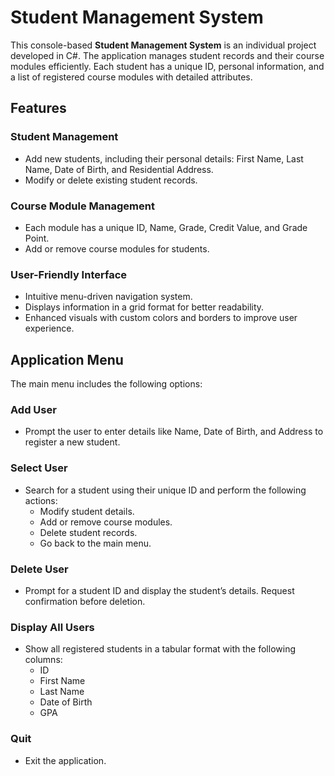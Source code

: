 # Student Management System

This console-based **Student Management System** is an individual project developed in C#. The application manages student records and their course modules efficiently. Each student has a unique ID, personal information, and a list of registered course modules with detailed attributes.

## Features

### Student Management
- Add new students, including their personal details: First Name, Last Name, Date of Birth, and Residential Address.
- Modify or delete existing student records.

### Course Module Management
- Each module has a unique ID, Name, Grade, Credit Value, and Grade Point.
- Add or remove course modules for students.

### User-Friendly Interface
- Intuitive menu-driven navigation system.
- Displays information in a grid format for better readability.
- Enhanced visuals with custom colors and borders to improve user experience.

## Application Menu

The main menu includes the following options:

### Add User
- Prompt the user to enter details like Name, Date of Birth, and Address to register a new student.

### Select User
- Search for a student using their unique ID and perform the following actions:
  - Modify student details.
  - Add or remove course modules.
  - Delete student records.
  - Go back to the main menu.

### Delete User
- Prompt for a student ID and display the student’s details. Request confirmation before deletion.

### Display All Users
- Show all registered students in a tabular format with the following columns:
  - ID
  - First Name
  - Last Name
  - Date of Birth
  - GPA

### Quit
- Exit the application.


